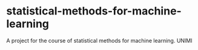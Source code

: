 # statistical-methods-for-machine-learning
A project for the course of statistical methods for machine learning. UNIMI
